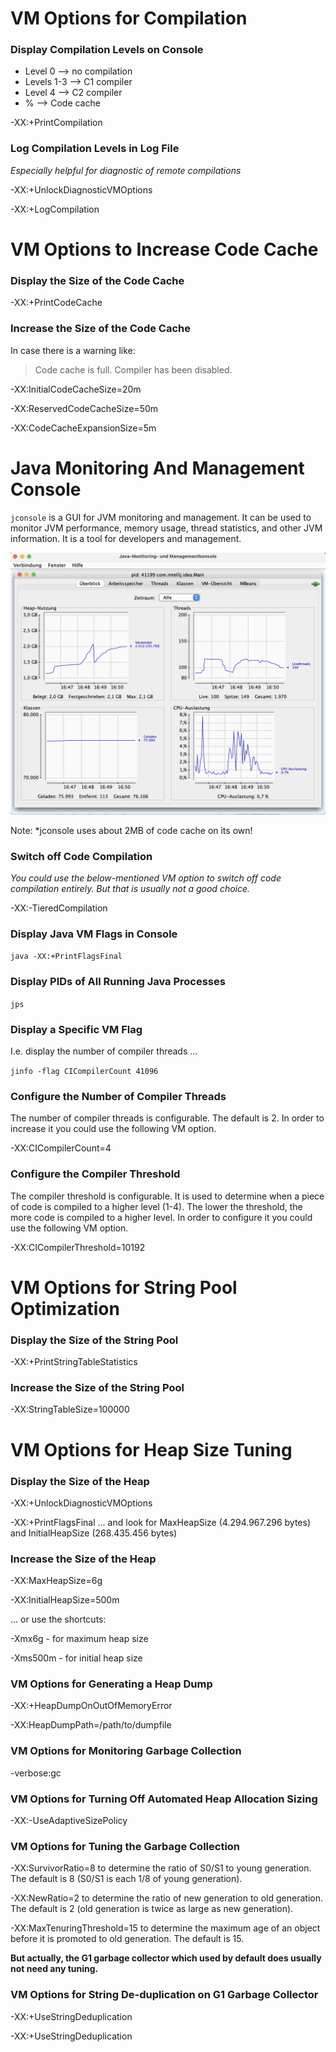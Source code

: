 # VM Options for Compilation

### Display Compilation Levels on Console
* Level 0 --> no compilation
* Levels 1-3 --> C1 compiler
* Level 4 --> C2 compiler
* % --> Code cache

-XX:+PrintCompilation


### Log Compilation Levels in Log File
*Especially helpful for diagnostic of remote compilations*

-XX:+UnlockDiagnosticVMOptions

-XX:+LogCompilation

# VM Options to Increase Code Cache

### Display the Size of the Code Cache
-XX:+PrintCodeCache

### Increase the Size of the Code Cache
In case there is a warning like: 

> Code cache is full. Compiler has been disabled.

-XX:InitialCodeCacheSize=20m

-XX:ReservedCodeCacheSize=50m

-XX:CodeCacheExpansionSize=5m

# Java Monitoring And Management Console

`jconsole` is a GUI for JVM monitoring and management. It can be used to monitor JVM performance, memory usage, thread statistics, and other JVM information. It is a tool for developers and management.

![jconsole](jconsole.png)

Note: *jconsole uses about 2MB of code cache on its own!

### Switch off Code Compilation

*You could use the below-mentioned VM option to switch off code compilation entirely. But that is usually not a good choice.*

-XX:-TieredCompilation

### Display Java VM Flags in Console

`java -XX:+PrintFlagsFinal`

### Display PIDs of All Running Java Processes

`jps`   

### Display a Specific VM Flag

I.e. display the number of compiler threads ...

`jinfo -flag CICompilerCount 41096`

### Configure the Number of Compiler Threads

The number of compiler threads is configurable. The default is 2. In order to increase it you could use the following VM option.

-XX:CICompilerCount=4

### Configure the Compiler Threshold
The compiler threshold is configurable. It is used to determine when a piece of code is compiled to a higher level (1-4). The lower the threshold, the more code is compiled to a higher level. In order to configure it you could use the following VM option.

-XX:CICompilerThreshold=10192


# VM Options for String Pool Optimization

### Display the Size of the String Pool

-XX:+PrintStringTableStatistics

### Increase the Size of the String Pool

-XX:StringTableSize=100000

# VM Options for Heap Size Tuning

### Display the Size of the Heap

-XX:+UnlockDiagnosticVMOptions

-XX:+PrintFlagsFinal 
... and look for MaxHeapSize (4.294.967.296 bytes) and InitialHeapSize (268.435.456 bytes)

### Increase the Size of the Heap

-XX:MaxHeapSize=6g

-XX:InitialHeapSize=500m

... or use the shortcuts:

-Xmx6g - for maximum heap size

-Xms500m - for initial heap size

### VM Options for Generating a Heap Dump

-XX:+HeapDumpOnOutOfMemoryError

-XX:HeapDumpPath=/path/to/dumpfile

### VM Options for Monitoring Garbage Collection

-verbose:gc

### VM Options for Turning Off Automated Heap Allocation Sizing

-XX:-UseAdaptiveSizePolicy

### VM Options for Tuning the Garbage Collection

-XX:SurvivorRatio=8 to determine the ratio of S0/S1 to young generation. The default is 8 (S0/S1 is each 1/8 of young generation).

-XX:NewRatio=2 to determine the ratio of new generation to old generation. The default is 2 (old generation is twice as large as new generation).

-XX:MaxTenuringThreshold=15 to determine the maximum age of an object before it is promoted to old generation. The default is 15.

**But actually, the G1 garbage collector which used by default does usually not need any tuning.**

### VM Options for String De-duplication on G1 Garbage Collector

-XX:+UseStringDeduplication

-XX:+UseStringDeduplication